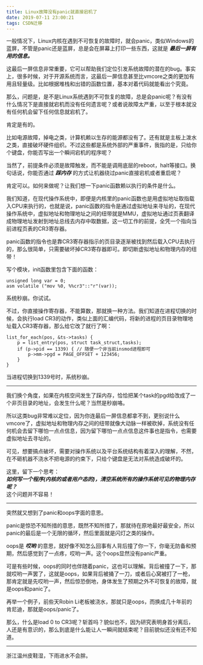 ```yaml
---
title: Linux故障没有panic就直接宕机了
date: 2019-07-11 23:00:21
tags: CSDN迁移
---
```

  一般情况下，Linux内核在遇到不可恢复的故障时，就会panic，类似Windows的蓝屏，不管是panic还是蓝屏，总是会在屏幕上打印一些东西，这就是 _**最后一屏有用的信息。**_

 这最后一屏信息非常重要，它可以帮助我们定位引发系统故障的潜在的bug。事实上，很多时候，对于开源系统而言，这最后一屏信息甚至比vmcore之类的更加有用且轻量级。比如根据堆栈和出错的函数位置，基本对着代码就能看出个究竟。

 那么，问题是，是不是Linux系统遇到不可恢复的故障，总是会panic呢？有没有什么情况下是直接就宕机而没有任何遗言呢？或者说故障太严重，以至于根本就没有任何机会留下任何信息就宕机了。

 肯定是有的。

 比如电源故障，掉电之类，计算机赖以生存的能源都没有了。还有就是主板上泼水之类，直接破坏硬件组织。不过这些都是系统外部的严重事件，我指的是，只给你个键盘，你能否写出一个瞬间宕机的程序呢？

 当然了，前提条件必须是故障触发，而不能是调用底层的reboot，halt等接口。换句话说，你能否通过 _**踩内存**_ 的方式让机器绕过panic直接宕机或者重启呢？

 肯定可以。如何来做呢？让我们想一下panic函数赖以执行的条件是什么。

 我们知道，在现代操作系统中，即便是内核里的panic函数也是用虚拟地址取指载入CPU来执行的，也就是说，panic函数的指令是通过虚拟地址来寻址的，在现代操作系统中，虚拟地址和物理地址之间的纽带就是MMU，虚拟地址通过页表翻译成物理地址发射到地址总线去内存中取数据，这一切工作的前提，全凭一个指向当前进程页表的CR3寄存器。

 panic函数的指令也是靠CR3寄存器指示的页目录逐渐被找到然后载入CPU去执行的，那么很简单，只需要破坏掉CR3寄存器即可。即切断虚拟地址和物理内存的纽带！

 写个模块，init函数里包含下面的函数：

 
```
unsigned long var = 0;
asm volatile ("mov %0, %%cr3"::"r"(var));

```
 系统秒崩。你试试。

 不过，你直接操作寄存器，不能算数，那就换一种方法。我们知道在进程切换的时候，会执行load CR3的动作，类似上面的汇编代码，将新的进程的页目录物理地址载入CR3寄存器，那么给它改了就行了啊：

 
```
list_for_each(pos, &ts->tasks) {
	p = list_entry(pos, struct task_struct,tasks);
	if (p->pid == 1339) { // 随便一个非当前insmod进程即可
		p->mm->pgd = PAGE_OFFSET + 123456;
	}
}

```
 当进程切换到1339号时，系统秒崩。

 
--------
 我们换个角度，如果在内核空间发生了踩内存，恰恰把某个task的pgd给改成了一个非页目录的地址，会发生什么呢？当然是秒崩咯。

 所以这类bug非常难以定位，因为你连最后一屏信息都拿不到，更别说什么vmcore了，虚拟地址和物理内存之间的纽带就像大动脉一样被砍掉，系统没有任何机会去留下哪怕一点点信息，因为留下哪怕一点点信息这件事也是指令，也需要虚拟地址去寻址的。

 可见，想要搞点破坏，需要对操作系统以及平台系统结构有着深入的理解，不然，在不砸机器不浇水不把电源的约束下，只给个键盘是无法对系统造成破坏的。

 这里，留下一个思考：  
 _**如何写一个程序(内核的或者用户态的)，清空系统所有的操作系统可见的物理内存呢？**_  
 这个问题并不容易！

 
--------
 突然就又想到了panic和oops字面的意思。

 panic是惊恐不知所措的意思，既然不知所措了，那就待在原地最好最安全，所以panic的最后是一个无限的循环，然后里面就是闪灯之类的操作。

 oops是 _**哎哟**_ 的意思，就好像不知怎么回事有人背后撞了你一下，你毫无防备和预期，然后感觉到了一点疼，哎哟一声。这个oops显然没有panic严重。

 可是有些时候，oops的同时也伴随着panic，这也可以理解。背后被撞了一下，那就哎哟一声罢了，这就是oops，如果背后被捅了一刀，或者后心窝被打了一枪，那肯定就是先哎哟一声，然后惊恐倒地，身体发生了预期之外不可恢复的故障，就是oops和panic了。

 再举一个例子，前些天Robin Li老板被浇水，那就只是oops，而换成几十年前的肯尼迪，那就是oops/panic了。

 那么，什么是load 0 to CR3呢？斩首吗？貌似也不，因为研究表明身首分离后，人还是有意识的，那么到底是什么能让人一瞬间就结束呢？目前貌似还没有还不知道。

 
--------
 浙江温州皮鞋湿，下雨进水不会胖。

   
  